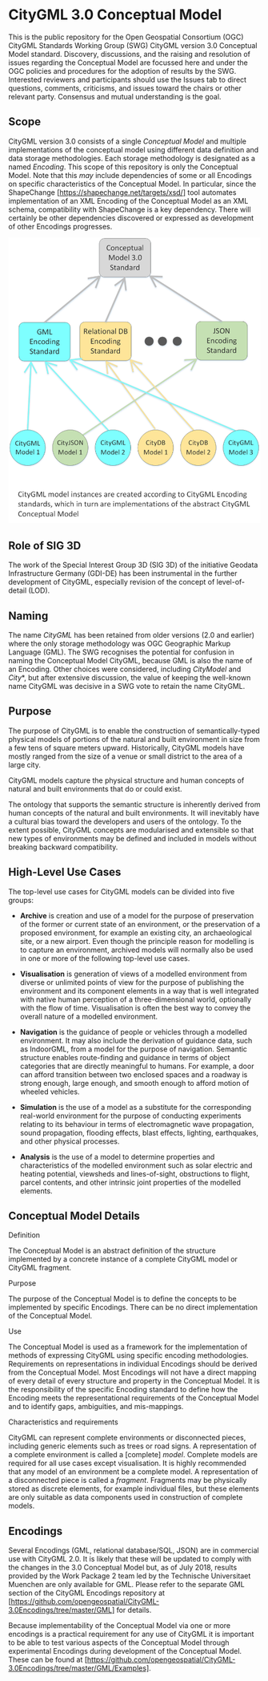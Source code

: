 CityGML 3.0 Conceptual Model
===========

This is the public repository for the Open Geospatial Consortium (OGC) CityGML Standards Working Group (SWG) CityGML version 3.0 Conceptual Model standard. 
Discovery, discussions, and the raising and resolution of issues regarding the Conceptual Model are focussed here and under the OGC policies and procedures for the adoption of results by the SWG.
Interested reviewers and participants should use the Issues tab to direct questions, comments, criticisms, and issues toward the chairs or other relevant party. Consensus and mutual understanding is the goal. 

Scope
--

CityGML version 3.0 consists of a single *Conceptual Model* and multiple implementations of the conceptual model using different data definition and data storage methodologies. Each storage methodology is designated as a named *Encoding*. This scope of this repository is only the Conceptual Model. Note that this *may* include dependencies of some or all Encodings on specific characteristics of the Conceptual Model. In particular, since the ShapeChange 
[https://shapechange.net/targets/xsd/]
 tool automates implementation of an XML Encoding of the Conceptual Model as an XML schema, compatibility with ShapeChange is a key dependency. There will certainly be other dependencies discovered or expressed as development of other Encodings progresses. 

![CityGML Overview](CityModelA.png)

Role of SIG 3D
--

The work of the Special Interest Group 3D (SIG 3D) of the initiative Geodata  Infrastructure Germany (GDI-DE) has been instrumental in the further development of CityGML, especially revision of the concept of level-of-detail (LOD).

Naming
--

The name *CityGML* has been retained from older versions (2.0 and earlier) where the only storage methodology was OGC Geographic Markup Language (GML). The SWG recognises the potential for confusion in naming the Conceptual Model CityGML, because GML is also the name of an Encoding. Other choices were considered, including *CityModel* and *City**, but after extensive discussion, the value of keeping the well-known name CityGML was decisive in a SWG vote to retain the name CityGML.

Purpose
--

The purpose of CityGML is to enable the construction of semantically-typed physical models of portions of the natural and built environment in size from a few tens of square meters upward. Historically, CityGML models have mostly ranged from the size of a venue or small district to the area of a large city. 

CityGML models capture the physical structure and human concepts of natural and built environments that do or could exist.

The ontology that supports the semantic structure is inherently derived from human concepts of the natural and built environments. It will inevitably have a cultural bias toward the developers and users of the ontology. To the extent possible, CityGML concepts are modularised and extensible so that new types of environments may be defined and included in models without breaking backward compatibility.


High-Level Use Cases
--

The top-level use cases for CityGML models can be divided into five groups:

- **Archive** is creation and use of a model for the purpose of preservation of the former or current state of an environment, or the preservation of a proposed environment, for example an existing city, an archaeological site, or a new airport. Even though the principle reason for modelling is to capture an environment, archived models will normally also be used in one or more of the following top-level use cases.
- **Visualisation** is generation of views of a modelled environment from diverse or unlimited points of view for the purpose of publishing the environment and its component elements in a way that is well integrated with native human perception of a three-dimensional world, optionally with the flow of time. Visualisation is often the best way to convey the overall nature of a modelled environment.

- **Navigation** is the guidance of people or vehicles through a modelled environment. It may also include the derivation of guidance data, such as IndoorGML, from a model for the purpose of navigation. Semantic structure enables route-finding and guidance in terms of object categories that are directly meaningful to humans. For example, a door can afford transition between two enclosed spaces and a roadway is strong enough, large enough, and smooth enough to afford motion of wheeled vehicles.

- **Simulation** is the use of a model as a substitute for the corresponding real-world environment for the purpose of conducting experiments relating to its behaviour in terms of electromagnetic wave propagation, sound propagation, flooding effects, blast effects, lighting, earthquakes, and other physical processes.

- **Analysis** is the use of a model to determine properties and characteristics of the modelled environment such as solar electric and heating potential, viewsheds and lines-of-sight, obstructions to flight, parcel contents, and other intrinsic joint properties of the modelled elements.

Conceptual Model Details
---

Definition

The Conceptual Model is an abstract definition of the structure implemented by a concrete instance of a complete CityGML model or CityGML fragment.

Purpose

The purpose of the Conceptual Model is to define the concepts to be implemented by specific Encodings. There can be no direct implementation of the Conceptual Model.

Use

The Conceptual Model is used as a framework for the implementation of methods of expressing CityGML using specific encoding methodologies. Requirements on representations in individual Encodings should be derived from the Conceptual Model. Most Encodings will not have a direct mapping of every detail of every structure and property in the Conceptual Model. It is the responsibility of the specific Encoding standard to define how the Encoding meets the representational requirements of the Conceptual Model and to identify gaps, ambiguities, and mis-mappings.

Characteristics and requirements

CityGML can represent complete environments or disconnected pieces, including generic elements such as trees or road signs. A representation of a complete environment is called a [complete] *model*. Complete models are required for all use cases except visualisation. It is highly recommended that any model of an environment be a complete model.
A representation of a disconnected piece is called a *fragment*.  Fragments may be physically stored as discrete elements, for example individual files, but these elements are only suitable as data components used in construction of complete models. 

Encodings
--

Several Encodings (GML, relational database/SQL, JSON) are in commercial use with CityGML 2.0. It is likely that these will be updated to comply with the changes in the 3.0 Conceptual Model but, as of July 2018, results provided by the Work Package 2 team led by the Technische Universitaet Muenchen are only available for GML. Please refer to the separate GML section of the CityGML Encodings repository at [https://github.com/opengeospatial/CityGML-3.0Encodings/tree/master/GML] for details. 

Because implementability of the Conceptual Model via one or more encodings is a practical requirement for any use of CityGML it is important to be able to test various aspects of the Conceptual Model through experimental Encodings during development of the Conceptual Model. These can be found at [https://github.com/opengeospatial/CityGML-3.0Encodings/tree/master/GML/Examples].

